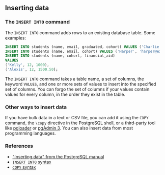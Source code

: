 ## Inserting data

### The `INSERT INTO` command

The `INSERT INTO` command adds rows to an existing database table. Some examples:

```sql
INSERT INTO students (name, email, graduated, cohort) VALUES ('Charlie', 'charlie@example.org', 't', 1);
INSERT INTO students (name, email, cohort) VALUES ('Harper', 'harper@example.org', 12);
INSERT INTO students (name, cohort, financial_aid)
VALUES
('Kelly', 12, 1000),
('Alexis', 12, 1500.50);
```

The `INSERT INTO` command takes a table name, a set of columns, the keyword `VALUES`, and one or more sets of values to insert into the specified set of columns. You can forgo the set of columns if your values contain values for every column, in the order they exist in the table.

### Other ways to insert data

If you have bulk data in a text or CSV file, you can add it using the `COPY` command, the `\copy` directive in the PostgreSQL shell, or a third-party tool like [pgloader](http://pgloader.io/) or [pgAdmin 3](https://www.pgadmin.org/). You can also insert data from most programming languages.

### References

* ["Inserting data" from the PostgreSQL manual](https://www.postgresql.org/docs/9.6/static/dml-insert.html)
* [`INSERT INTO` syntax](https://www.postgresql.org/docs/9.6/static/sql-insert.html)
* [`COPY` syntax](https://www.postgresql.org/docs/9.6/static/sql-copy.html)